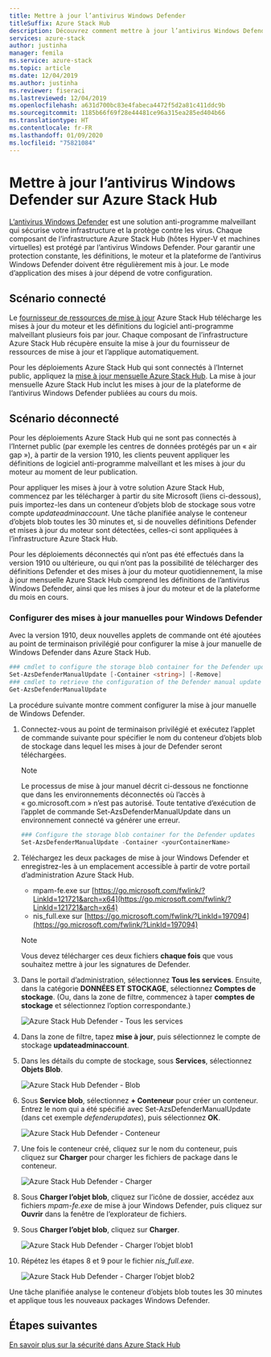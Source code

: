 ```yaml
---
title: Mettre à jour l’antivirus Windows Defender
titleSuffix: Azure Stack Hub
description: Découvrez comment mettre à jour l’antivirus Windows Defender sur Azure Stack Hub
services: azure-stack
author: justinha
manager: femila
ms.service: azure-stack
ms.topic: article
ms.date: 12/04/2019
ms.author: justinha
ms.reviewer: fiseraci
ms.lastreviewed: 12/04/2019
ms.openlocfilehash: a631d700bc83e4fabeca4472f5d2a81c411ddc9b
ms.sourcegitcommit: 1185b66f69f28e44481ce96a315ea285ed404b66
ms.translationtype: HT
ms.contentlocale: fr-FR
ms.lasthandoff: 01/09/2020
ms.locfileid: "75821084"
---
```

# <a name="update-windows-defender-antivirus-on-azure-stack-hub"></a>Mettre à jour l’antivirus Windows Defender sur Azure Stack Hub

[L’antivirus Windows Defender](https://docs.microsoft.com/windows/security/threat-protection/windows-defender-antivirus/windows-defender-antivirus-in-windows-10) est une solution anti-programme malveillant qui sécurise votre infrastructure et la protège contre les virus. Chaque composant de l’infrastructure Azure Stack Hub (hôtes Hyper-V et machines virtuelles) est protégé par l’antivirus Windows Defender. Pour garantir une protection constante, les définitions, le moteur et la plateforme de l’antivirus Windows Defender doivent être régulièrement mis à jour. Le mode d’application des mises à jour dépend de votre configuration.

## <a name="connected-scenario"></a>Scénario connecté

Le [fournisseur de ressources de mise à jour](azure-stack-updates.md#the-update-resource-provider) Azure Stack Hub télécharge les mises à jour du moteur et les définitions du logiciel anti-programme malveillant plusieurs fois par jour. Chaque composant de l’infrastructure Azure Stack Hub récupère ensuite la mise à jour du fournisseur de ressources de mise à jour et l’applique automatiquement.

Pour les déploiements Azure Stack Hub qui sont connectés à l’Internet public, appliquez la [mise à jour mensuelle Azure Stack Hub](azure-stack-apply-updates.md). La mise à jour mensuelle Azure Stack Hub inclut les mises à jour de la plateforme de l’antivirus Windows Defender publiées au cours du mois.

## <a name="disconnected-scenario"></a>Scénario déconnecté

Pour les déploiements Azure Stack Hub qui ne sont pas connectés à l’Internet public (par exemple les centres de données protégés par un « air gap »), à partir de la version 1910, les clients peuvent appliquer les définitions de logiciel anti-programme malveillant et les mises à jour du moteur au moment de leur publication. 

Pour appliquer les mises à jour à votre solution Azure Stack Hub, commencez par les télécharger à partir du site Microsoft (liens ci-dessous), puis importez-les dans un conteneur d’objets blob de stockage sous votre compte *updateadminaccount*. Une tâche planifiée analyse le conteneur d’objets blob toutes les 30 minutes et, si de nouvelles définitions Defender et mises à jour du moteur sont détectées, celles-ci sont appliquées à l’infrastructure Azure Stack Hub. 

Pour les déploiements déconnectés qui n’ont pas été effectués dans la version 1910 ou ultérieure, ou qui n’ont pas la possibilité de télécharger des définitions Defender et des mises à jour du moteur quotidiennement, la mise à jour mensuelle Azure Stack Hub comprend les définitions de l’antivirus Windows Defender, ainsi que les mises à jour du moteur et de la plateforme du mois en cours. 


### <a name="set-up-windows-defender-for-manual-updates"></a>Configurer des mises à jour manuelles pour Windows Defender 

Avec la version 1910, deux nouvelles applets de commande ont été ajoutées au point de terminaison privilégié pour configurer la mise à jour manuelle de Windows Defender dans Azure Stack Hub. 

```powershell 
### cmdlet to configure the storage blob container for the Defender updates 
Set-AzsDefenderManualUpdate [-Container <string>] [-Remove]  
### cmdlet to retrieve the configuration of the Defender manual update settings 
Get-AzsDefenderManualUpdate  
``` 

La procédure suivante montre comment configurer la mise à jour manuelle de Windows Defender. 

1. Connectez-vous au point de terminaison privilégié et exécutez l’applet de commande suivante pour spécifier le nom du conteneur d’objets blob de stockage dans lequel les mises à jour de Defender seront téléchargées. 

   > [!NOTE] 
   > Le processus de mise à jour manuel décrit ci-dessous ne fonctionne que dans les environnements déconnectés où l’accès à « go.microsoft.com » n’est pas autorisé. Toute tentative d’exécution de l’applet de commande Set-AzsDefenderManualUpdate dans un environnement connecté va générer une erreur. 

   ```powershell 
   ### Configure the storage blob container for the Defender updates 
   Set-AzsDefenderManualUpdate -Container <yourContainerName>
   ``` 

2. Téléchargez les deux packages de mise à jour Windows Defender et enregistrez-les à un emplacement accessible à partir de votre portail d’administration Azure Stack Hub.  

   * mpam-fe.exe sur [https://go.microsoft.com/fwlink/?LinkId=121721&arch=x64](https://go.microsoft.com/fwlink/?LinkId=121721&arch=x64) 
   * nis_full.exe sur [https://go.microsoft.com/fwlink/?LinkId=197094](https://go.microsoft.com/fwlink/?LinkId=197094) 

   > [!NOTE] 
   > Vous devez télécharger ces deux fichiers **chaque fois** que vous souhaitez mettre à jour les signatures de Defender. 

3. Dans le portail d’administration, sélectionnez **Tous les services**. Ensuite, dans la catégorie **DONNÉES ET STOCKAGE**, sélectionnez **Comptes de stockage**. (Ou, dans la zone de filtre, commencez à taper **comptes de stockage** et sélectionnez l’option correspondante.) 

   ![Azure Stack Hub Defender - Tous les services](./media/azure-stack-security-av/image1.png)  

4. Dans la zone de filtre, tapez **mise à jour**, puis sélectionnez le compte de stockage **updateadminaccount**. 

5. Dans les détails du compte de stockage, sous **Services**, sélectionnez **Objets Blob**. 

   ![Azure Stack Hub Defender - Blob](./media/azure-stack-security-av/image2.png) 

6. Sous **Service blob**, sélectionnez **+ Conteneur** pour créer un conteneur. Entrez le nom qui a été spécifié avec Set-AzsDefenderManualUpdate (dans cet exemple *defenderupdates*), puis sélectionnez **OK**. 

   ![Azure Stack Hub Defender - Conteneur](./media/azure-stack-security-av/image3.png) 

7. Une fois le conteneur créé, cliquez sur le nom du conteneur, puis cliquez sur **Charger** pour charger les fichiers de package dans le conteneur. 

   ![Azure Stack Hub Defender - Charger](./media/azure-stack-security-av/image4.png) 

8. Sous **Charger l’objet blob**, cliquez sur l’icône de dossier, accédez aux fichiers *mpam-fe.exe* de mise à jour Windows Defender, puis cliquez sur **Ouvrir** dans la fenêtre de l’explorateur de fichiers. 

9. Sous **Charger l’objet blob**, cliquez sur **Charger**. 

   ![Azure Stack Hub Defender - Charger l’objet blob1](./media/azure-stack-security-av/image5.png) 

1. Répétez les étapes 8 et 9 pour le fichier *nis_full.exe*. 

   ![Azure Stack Hub Defender - Charger l’objet blob2](./media/azure-stack-security-av/image6.png)

Une tâche planifiée analyse le conteneur d’objets blob toutes les 30 minutes et applique tous les nouveaux packages Windows Defender.  

## <a name="next-steps"></a>Étapes suivantes

[En savoir plus sur la sécurité dans Azure Stack Hub](azure-stack-security-foundations.md)
